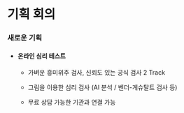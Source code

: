 # 기획 회의

### 새로운 기획

- #### 온라인 심리 테스트

  - 가벼운 흥미위주 검사, 신뢰도 있는 공식 검사 2 Track

  - 그림을 이용한 심리 검사 (AI 분석 / 벤더-게슈탈트 검사 등)
  - 무료 상담 가능한 기관과 연결 가능